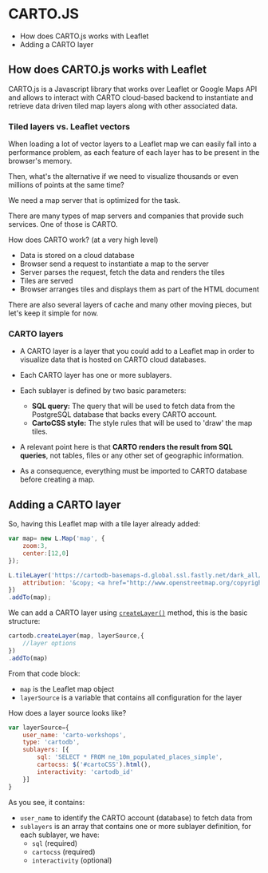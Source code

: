 # CARTO.JS
<!-- MarkdownTOC -->

- How does CARTO.js works with Leaflet
- Adding a CARTO layer

<!-- /MarkdownTOC -->

## How does CARTO.js works with Leaflet

CARTO.js is a Javascript library that works over Leaflet or Google Maps API and allows to interact with CARTO cloud-based backend to instantiate and retrieve data driven tiled map layers along with other associated data. 

### Tiled layers vs. Leaflet vectors

When loading a lot of vector layers to a Leaflet map we can easily fall into a performance problem, as each feature of each layer has to be present in the browser's memory. 

Then, what's the alternative if we need to visualize thousands or even millions of points at the same time? 

We need a map server that is optimized for the task. 

There are many types of map servers and companies that provide such services. One of those is CARTO.

How does CARTO work? (at a very high level)

* Data is stored on a cloud database
* Browser send a request to instantiate a map to the server
* Server parses the request, fetch the data and renders the tiles
* Tiles are served
* Browser arranges tiles and displays them as part of the HTML document

There are also several layers of cache and many other moving pieces, but let's keep it simple for now. 

### CARTO layers

* A CARTO layer is a layer that you could add to a Leaflet map in order to visualize data that is hosted on CARTO cloud databases. 
* Each CARTO layer has one or more sublayers. 
* Each sublayer is defined by two basic parameters: 

	* **SQL query:** The query that will be used to fetch data from the PostgreSQL database that backs every CARTO account.
	* **CartoCSS style:** The style rules that will be used to 'draw' the map tiles.
* A relevant point here is that **CARTO renders the result from SQL queries**, not tables, files or any other set of geographic information. 
* As a consequence, everything must be imported to CARTO database before creating a map.

## Adding a CARTO layer

So, having this Leaflet map with a tile layer already added: 

```javascript
var map= new L.Map('map', {
    zoom:3,
    center:[12,0]
});

L.tileLayer('https://cartodb-basemaps-d.global.ssl.fastly.net/dark_all/{z}/{x}/{y}.png', {
    attribution: '&copy; <a href="http://www.openstreetmap.org/copyright">OpenStreetMap</a> contributors, &copy; <a href="http://cartodb.com/attributions">CartoDB</a>'
})
.addTo(map);
```

We can add a CARTO layer using [`createLayer()`](https://carto.com/docs/carto-engine/carto-js/api-methods#cartodbcreatelayermap-layersource--options--callback) method, this is the basic structure: 

```javascript
cartodb.createLayer(map, layerSource,{
 	//layer options
})
.addTo(map)
```

From that code block: 

* `map` is the Leaflet map object
* `layerSource` is a variable that contains all configuration for the layer

How does a layer source looks like? 

```javascript
var layerSource={
    user_name: 'carto-workshops',
    type: 'cartodb',
    sublayers: [{
        sql: 'SELECT * FROM ne_10m_populated_places_simple',
        cartocss: $('#cartoCSS').html(),
        interactivity: 'cartodb_id'
    }]
}
```

As you see, it contains: 

* `user_name` to identify the CARTO account (database) to fetch data from
* `sublayers` is an array that contains one or more sublayer definition, for each sublayer, we have:
	* `sql` (required)
	* `cartocss` (required)
	* `interactivity` (optional)

